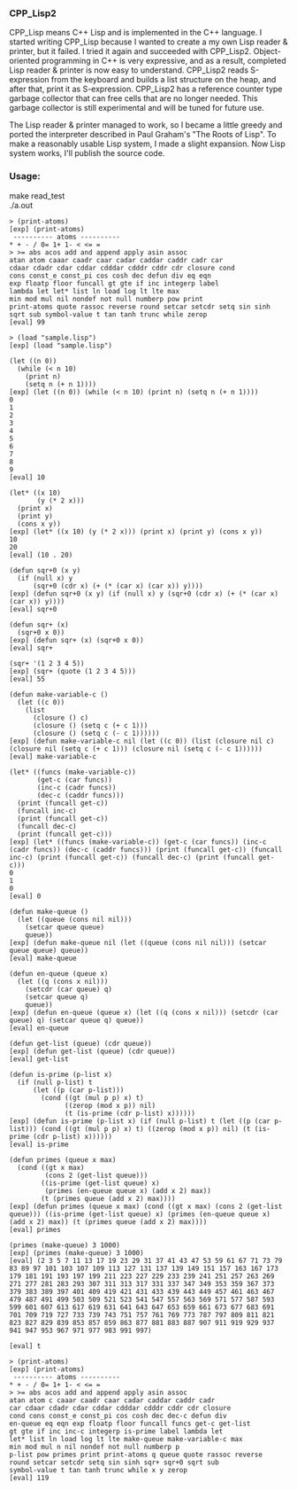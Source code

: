 ### CPP_Lisp2

CPP_Lisp means C++ Lisp and is implemented in the C++ language.
I started writing CPP_Lisp because I wanted to create a my own Lisp reader & printer, but it failed.
I tried it again and succeeded with CPP_Lisp2.
Object-oriented programming in C++ is very expressive, and as a result, completed Lisp reader & printer is now easy to understand.
CPP_Lisp2 reads S-expression from the keyboard and builds a list structure on the heap, and after that, print it as S-expression.
CPP_Lisp2 has a reference counter type garbage collector that can free cells that are no longer needed.
This garbage collector is still experimental and will be tuned for future use.

The Lisp reader & printer managed to work, so I became a little greedy and ported the interpreter described in Paul Graham's "The Roots of Lisp".
To make a reasonably usable Lisp system, I made a slight expansion.
Now Lisp system works, I'll publish the source code.

### Usage:
make read_test  
./a.out  
```
> (print-atoms)
[exp] (print-atoms)
 ---------- atoms ----------
* + - / 0= 1+ 1- < <= =
> >= abs acos add and append apply asin assoc
atan atom caaar caadr caar cadar caddar caddr cadr car
cdaar cdadr cdar cddar cdddar cdddr cddr cdr closure cond
cons const_e const_pi cos cosh dec defun div eq eqn
exp floatp floor funcall gt gte if inc integerp label
lambda let let* list ln load log lt lte max
min mod mul nil nondef not null numberp pow print
print-atoms quote rassoc reverse round setcar setcdr setq sin sinh
sqrt sub symbol-value t tan tanh trunc while zerop
[eval] 99

> (load "sample.lisp")
[exp] (load "sample.lisp")

(let ((n 0))
  (while (< n 10)
    (print n)
    (setq n (+ n 1))))
[exp] (let ((n 0)) (while (< n 10) (print n) (setq n (+ n 1))))
0
1
2
3
4
5
6
7
8
9
[eval] 10

(let* ((x 10)
       (y (* 2 x)))
  (print x)
  (print y)
  (cons x y))
[exp] (let* ((x 10) (y (* 2 x))) (print x) (print y) (cons x y))
10
20
[eval] (10 . 20)

(defun sqr+0 (x y)
  (if (null x) y
      (sqr+0 (cdr x) (+ (* (car x) (car x)) y))))
[exp] (defun sqr+0 (x y) (if (null x) y (sqr+0 (cdr x) (+ (* (car x) (car x)) y))))
[eval] sqr+0

(defun sqr+ (x)
  (sqr+0 x 0))
[exp] (defun sqr+ (x) (sqr+0 x 0))
[eval] sqr+

(sqr+ '(1 2 3 4 5))
[exp] (sqr+ (quote (1 2 3 4 5)))
[eval] 55

(defun make-variable-c ()
  (let ((c 0))
    (list
      (closure () c)
      (closure () (setq c (+ c 1)))
      (closure () (setq c (- c 1))))))
[exp] (defun make-variable-c nil (let ((c 0)) (list (closure nil c) (closure nil (setq c (+ c 1))) (closure nil (setq c (- c 1))))))
[eval] make-variable-c

(let* ((funcs (make-variable-c))
       (get-c (car funcs))
       (inc-c (cadr funcs))
       (dec-c (caddr funcs)))
  (print (funcall get-c))
  (funcall inc-c)
  (print (funcall get-c))
  (funcall dec-c)
  (print (funcall get-c)))
[exp] (let* ((funcs (make-variable-c)) (get-c (car funcs)) (inc-c (cadr funcs)) (dec-c (caddr funcs))) (print (funcall get-c)) (funcall inc-c) (print (funcall get-c)) (funcall dec-c) (print (funcall get-c)))
0
1
0
[eval] 0

(defun make-queue ()
  (let ((queue (cons nil nil)))
    (setcar queue queue)
    queue))
[exp] (defun make-queue nil (let ((queue (cons nil nil))) (setcar queue queue) queue))
[eval] make-queue

(defun en-queue (queue x)
  (let ((q (cons x nil)))
    (setcdr (car queue) q)
    (setcar queue q)
    queue))
[exp] (defun en-queue (queue x) (let ((q (cons x nil))) (setcdr (car queue) q) (setcar queue q) queue))
[eval] en-queue

(defun get-list (queue) (cdr queue))
[exp] (defun get-list (queue) (cdr queue))
[eval] get-list

(defun is-prime (p-list x)
  (if (null p-list) t
      (let ((p (car p-list)))
        (cond ((gt (mul p p) x) t)
              ((zerop (mod x p)) nil)
              (t (is-prime (cdr p-list) x))))))
[exp] (defun is-prime (p-list x) (if (null p-list) t (let ((p (car p-list))) (cond ((gt (mul p p) x) t) ((zerop (mod x p)) nil) (t (is-prime (cdr p-list) x))))))
[eval] is-prime

(defun primes (queue x max)
  (cond ((gt x max)
         (cons 2 (get-list queue)))
        ((is-prime (get-list queue) x)
         (primes (en-queue queue x) (add x 2) max))
        (t (primes queue (add x 2) max))))
[exp] (defun primes (queue x max) (cond ((gt x max) (cons 2 (get-list queue))) ((is-prime (get-list queue) x) (primes (en-queue queue x) (add x 2) max)) (t (primes queue (add x 2) max))))
[eval] primes

(primes (make-queue) 3 1000)
[exp] (primes (make-queue) 3 1000)
[eval] (2 3 5 7 11 13 17 19 23 29 31 37 41 43 47 53 59 61 67 71 73 79 83 89 97 101 103 107 109 113 127 131 137 139 149 151 157 163 167 173 179 181 191 193 197 199 211 223 227 229 233 239 241 251 257 263 269 271 277 281 283 293 307 311 313 317 331 337 347 349 353 359 367 373 379 383 389 397 401 409 419 421 431 433 439 443 449 457 461 463 467 479 487 491 499 503 509 521 523 541 547 557 563 569 571 577 587 593 599 601 607 613 617 619 631 641 643 647 653 659 661 673 677 683 691 701 709 719 727 733 739 743 751 757 761 769 773 787 797 809 811 821 823 827 829 839 853 857 859 863 877 881 883 887 907 911 919 929 937 941 947 953 967 971 977 983 991 997)

[eval] t

> (print-atoms)
[exp] (print-atoms)
 ---------- atoms ----------
* + - / 0= 1+ 1- < <= =
> >= abs acos add and append apply asin assoc
atan atom c caaar caadr caar cadar caddar caddr cadr
car cdaar cdadr cdar cddar cdddar cdddr cddr cdr closure
cond cons const_e const_pi cos cosh dec dec-c defun div
en-queue eq eqn exp floatp floor funcall funcs get-c get-list
gt gte if inc inc-c integerp is-prime label lambda let
let* list ln load log lt lte make-queue make-variable-c max
min mod mul n nil nondef not null numberp p
p-list pow primes print print-atoms q queue quote rassoc reverse
round setcar setcdr setq sin sinh sqr+ sqr+0 sqrt sub
symbol-value t tan tanh trunc while x y zerop
[eval] 119
```
